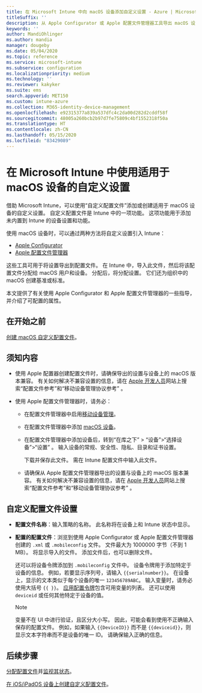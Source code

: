 ```yaml
---
title: 在 Microsoft Intune 中向 macOS 设备添加自定义设置 - Azure | Microsoft Docs
titleSuffix: ''
description: 从 Apple Configurator 或 Apple 配置文件管理器工具导出 macOS 设置，然后将这些设置导入 Microsoft Intune。 这些设置可以创建、使用和控制 macOS 设备上的自定义设置和功能。 之后，可以将此自定义配置文件分配或分发到组织中的 macOS 设备，以创建基线或标准。
keywords: ''
author: MandiOhlinger
ms.author: mandia
manager: dougeby
ms.date: 05/04/2020
ms.topic: reference
ms.service: microsoft-intune
ms.subservice: configuration
ms.localizationpriority: medium
ms.technology: ''
ms.reviewer: kakyker
ms.suite: ems
search.appverid: MET150
ms.custom: intune-azure
ms.collection: M365-identity-device-management
ms.openlocfilehash: e92315377a839a537dfc4c2da00d282d2cddf58f
ms.sourcegitcommit: 48005a260bcb2b97d7fe75809c4bf1552318f50a
ms.translationtype: HT
ms.contentlocale: zh-CN
ms.lasthandoff: 05/15/2020
ms.locfileid: "83429089"
---
```

# <a name="use-custom-settings-for-macos-devices-in-microsoft-intune"></a>在 Microsoft Intune 中使用适用于 macOS 设备的自定义设置

借助 Microsoft Intune，可以使用“自定义配置文件”添加或创建适用于 macOS 设备的自定义设置。 自定义配置文件是 Intune 中的一项功能。 这项功能用于添加未内置到 Intune 的设备设置和功能。

使用 macOS 设备时，可以通过两种方法将自定义设置引入 Intune：

- [Apple Configurator](https://itunes.apple.com/app/apple-configurator-2/id1037126344?mt=12)
- [Apple 配置文件管理器](https://support.apple.com/profile-manager)

这些工具可用于将设置导出到配置文件。 在 Intune 中，导入此文件，然后将该配置文件分配给 macOS 用户和设备。 分配后，将分配设置。 它们还为组织中的 macOS 创建基准或标准。

本文提供了有关使用 Apple Configurator 和 Apple 配置文件管理器的一些指导，并介绍了可配置的属性。

## <a name="before-you-begin"></a>在开始之前

[创建 macOS 自定义配置文件](custom-settings-configure.md)。

## <a name="what-you-need-to-know"></a>须知内容

- 使用 Apple 配置器创建配置文件时，请确保导出的设置与设备上的 macOS 版本兼容。 有关如何解决不兼容设置的信息，请在 [Apple 开发人员](https://developer.apple.com/)网站上搜索“配置文件参考”和“移动设备管理协议参考” 。

- 使用 Apple 配置文件管理器时，请务必：

  - 在配置文件管理器中启用[移动设备管理](https://help.apple.com/serverapp/mac/5.7/#/apd05B9B761-D390-4A75-9251-E9AD29A61D0C)。
  - 在配置文件管理器中添加 [macOS 设备](https://help.apple.com/profilemanager/mac/5.7/#/pm9onzap1984)。
  - 在配置文件管理器中添加设备后，转到“在库之下” > “设备”>“选择设备”>“设置”  。 输入设备的常规、安全性、隐私、目录和证书设置。

    下载并保存此文件。 需在 Intune 配置文件中输入此文件。 

  - 请确保从 Apple 配置文件管理器导出的设置与设备上的 macOS 版本兼容。 有关如何解决不兼容设置的信息，请在 [Apple 开发人员](https://developer.apple.com/)网站上搜索“配置文件参考”和“移动设备管理协议参考” 。

## <a name="custom-configuration-profile-settings"></a>自定义配置文件设置

- **配置文件名称**：输入策略的名称。 此名称将在设备上和 Intune 状态中显示。
- **配置的配置文件**：浏览到使用 Apple Configurator 或 Apple 配置文件管理器创建的 `.xml` 或 `.mobileconfig` 文件。 文件最大为 1000000 字节（不到 1 MB）。 将显示导入的文件。 添加文件后，也可以删除文件。

  还可以将设备令牌添加到 `.mobileconfig` 文件中。 设备令牌用于添加特定于设备的信息。 例如，若要显示序列号，请输入 `{{serialnumber}}`。 在设备上，显示的文本类似于每个设备的唯一 `123456789ABC`。 输入变量时，请务必使用大括号 `{{ }}`。 [应用配置令牌](../apps/app-configuration-policies-use-ios.md#tokens-used-in-the-property-list)包含可用变量的列表。 还可以使用 `deviceid` 或任何其他特定于设备的值。

  > [!NOTE]
  > 变量不在 UI 中进行验证，且区分大小写。 因此，可能会看到使用不正确输入保存的配置文件。 例如，如果输入 `{{DeviceID}}` 而不是 `{{deviceid}}`，则显示文本字符串而不是设备的唯一 ID。 请确保输入正确的信息。

## <a name="next-steps"></a>后续步骤

[分配配置文件](device-profile-assign.md)并[监视其状态](device-profile-monitor.md)。

[在 iOS/iPadOS 设备上创建自定义配置文件](custom-settings-ios.md)。
